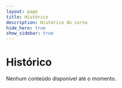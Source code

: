```yaml
---
layout: page
title: Histórico
description: Histórico do curso
hide_hero: true
show_sidebar: true
---
```


# Histórico

Nenhum conteúdo disponível até o momento.
